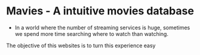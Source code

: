 #   Mavies - A intuitive movies database

*   In a world where the number of streaming services is huge, sometimes we spend more time searching where to watch than watching.

The objective of this websites is to turn this experience easy
